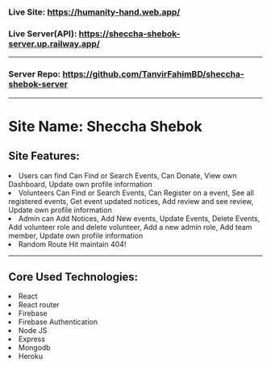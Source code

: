 ### Live Site: https://humanity-hand.web.app/

### Live Server(API): https://sheccha-shebok-server.up.railway.app/

---

### Server Repo: https://github.com/TanvirFahimBD/sheccha-shebok-server

---

# Site Name: Sheccha Shebok

## Site Features:

<li>Users can find Can Find or Search Events, Can Donate, View own Dashboard, Update own profile information 
 </li>
<li>Volunteers Can Find or Search Events, Can Register on a event, See all registered events, Get event updated notices, Add review and see review, Update own profile information 
</li>
<li>Admin can Add Notices, Add New events, Update Events, Delete Events, Add volunteer role and delete volunteer, Add a new admin role, Add team member, Update own profile information 
</li>
<li>Random Route Hit maintain 404! </li>

---

## Core Used Technologies:

<li>React</li>
<li>React router</li>
<li>Firebase</li>
<li>Firebase Authentication</li>
<li>Node JS</li>
<li>Express</li>
<li>Mongodb</li>
<li>Heroku</li>
